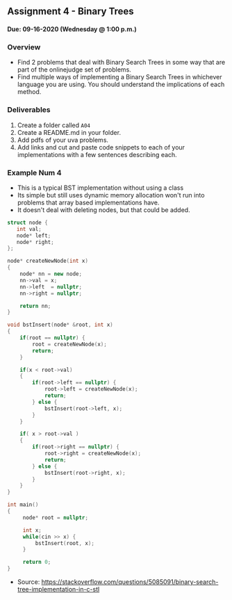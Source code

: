 ## Assignment 4 - Binary Trees 
#### Due: 09-16-2020 (Wednesday @ 1:00 p.m.)


### Overview

- Find 2 problems that deal with Binary Search Trees in some way that are part of the onlinejudge set of problems.
- Find multiple ways of implementing a Binary Search Trees in whichever language you are using. You should understand the implications of each method.

### Deliverables

1. Create a folder called `A04`
2. Create a README.md in your folder.
3. Add pdfs of your uva problems.
4. Add links and cut and paste code snippets to each of your implementations with a few sentences describing each.

### Example Num 4

- This is a typical BST implementation without using a class
- Its simple but still uses dynamic memory allocation won't run into problems that array based implementations have. 
- It doesn't deal with deleting nodes, but that could be added.

```cpp
struct node {
   int val;
   node* left;
   node* right;
};

node* createNewNode(int x)
{
    node* nn = new node;
    nn->val = x;
    nn->left  = nullptr;
    nn->right = nullptr;

    return nn;
}

void bstInsert(node* &root, int x)
{
    if(root == nullptr) {
        root = createNewNode(x);
        return;
    }

    if(x < root->val)
    {
        if(root->left == nullptr) {
            root->left = createNewNode(x);
            return;
        } else {
            bstInsert(root->left, x);
        }
    }

    if( x > root->val )
    {
        if(root->right == nullptr) {
            root->right = createNewNode(x);
            return;
        } else {
            bstInsert(root->right, x);
        }
    }
}

int main()
{
     node* root = nullptr;

     int x;
     while(cin >> x) {
         bstInsert(root, x);
     }

     return 0;
}
```
- Source: https://stackoverflow.com/questions/5085091/binary-search-tree-implementation-in-c-stl

